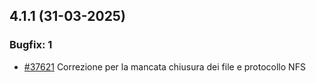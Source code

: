 ## 4.1.1 (31-03-2025)

### Bugfix: 1
- [#37621](https://parermine.regione.emilia-romagna.it/issues/37621) Correzione per la mancata chiusura dei file e protocollo NFS
